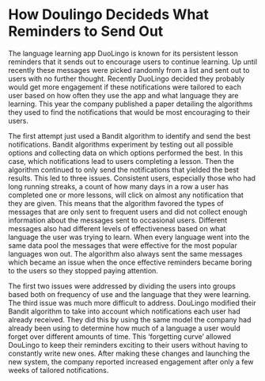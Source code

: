 # How Doulingo Decideds What Reminders to Send Out

The language learning app DuoLingo is known for its persistent lesson reminders that it sends out to encourage users to continue learning. Up until recently these messages were picked randomly from a list and sent out to users with no further thought. Recently DuoLingo decided they probably would get more engagement if these notifications were tailored to each user based on how often they use the app and what language they are learning. This year the company published a paper detailing the algorithms they used to find the notifications that would be most encouraging to their users. 

The first attempt just used a Bandit algorithm to identify and send the best notifications. Bandit algorithms experiment by testing out all possible options and collecting data on which options performed the best. In this case, which notifications lead to users completing a lesson. Then the algorithm continued to only send the notifications that yielded the best results. This led to three issues. Consistent users, especially those who had long running streaks, a count of how many days in a row a user has completed one or more lessons, will click on almost any notification that they are given. This means that the algorithm favored the types of messages that are only sent to frequent users and did not collect enough information about the messages sent to occasional users. Different messages also had different levels of effectiveness based on what language the user was trying to learn. When every language went into the same data pool the messages that were effective for the most popular languages won out. The algorithm also always sent the same messages which became an issue when the once effective reminders became boring to the users so they stopped paying attention.

The first two issues were addressed by dividing the users into groups based both on frequency of use and the language that they were learning. The third issue was much more difficult to address. DouLingo modified their Bandit algorithm to take into account which notifications each user had already received. They did this by using the same model the company had already been using to determine how much of a language a user would forget over different amounts of time. This ‘forgetting curve’ allowed DouLingo to keep their reminders exciting to their users without having to constantly write new ones. After making these changes and launching the new system, the company reported increased engagement after only a few weeks of tailored notifications.

